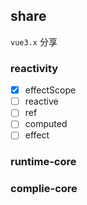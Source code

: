 ## share

`vue3.x` 分享

### reactivity

- [x] effectScope
- [ ] reactive
- [ ] ref
- [ ] computed
- [ ] effect

### runtime-core

### complie-core
